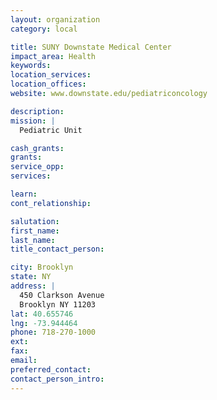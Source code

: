 ```yaml
---
layout: organization
category: local

title: SUNY Downstate Medical Center
impact_area: Health
keywords: 
location_services: 
location_offices: 
website: www.downstate.edu/pediatriconcology

description: 
mission: |
  Pediatric Unit

cash_grants: 
grants: 
service_opp: 
services: 

learn: 
cont_relationship: 

salutation: 
first_name: 
last_name: 
title_contact_person: 

city: Brooklyn
state: NY
address: |
  450 Clarkson Avenue     
  Brooklyn NY 11203
lat: 40.655746
lng: -73.944464
phone: 718-270-1000
ext: 
fax: 
email: 
preferred_contact: 
contact_person_intro: 
---
```

